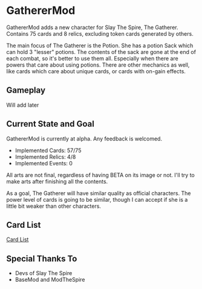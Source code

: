 # GathererMod
GathererMod adds a new character for Slay The Spire, The Gatherer. Contains 75 cards and 8 relics, excluding token cards generated by others.

The main focus of The Gatherer is the Potion. She has a potion Sack which can hold 3 "lesser" potions. The contents of the sack are gone at the end of each combat, so it's better to use them all. Especially when there are powers that care about using potions. There are other mechanics as well, like cards which care about unique cards, or cards with on-gain effects.

## Gameplay
Will add later

## Current State and Goal
GathererMod is currently at alpha. Any feedback is welcomed.

- Implemented Cards: 57/75
- Implemented Relics: 4/8
- Implemented Events: 0

All arts are not final, regardless of having BETA on its image or not. I'll try to make arts after finishing all the contents.

As a goal, The Gatherer will have similar quality as official characters. The power level of cards is going to be similar, though I can accept if she is a little bit weaker than other characters.

## Card List
[Card List](https://docs.google.com/spreadsheets/d/1lqM3_SZPbZmpRcrl7bdWGwzwWkMaDh5uXqxn00kuqPg/edit?usp=sharing)

## Special Thanks To
- Devs of Slay The Spire
- BaseMod and ModTheSpire
